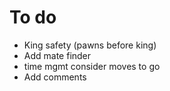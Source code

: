 # To do
- King safety (pawns before king)
- Add mate finder
- time mgmt consider moves to go
- Add comments
